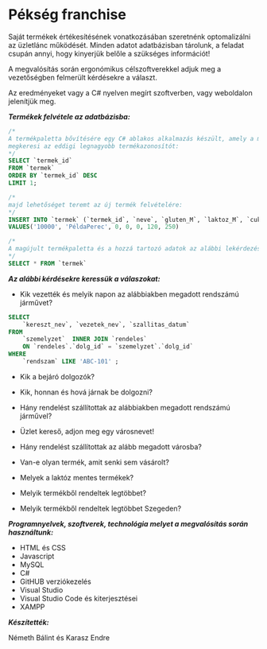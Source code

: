 # **Pékség franchise**
Saját termékek értékesítésének vonatkozásában szeretnénk optomalizálni az üzletlánc működését. Minden adatot adatbázisban tárolunk, a feladat csupán annyi, hogy kinyerjük belőle a szükséges információt! 

A megvalósítás során ergonómikus célszoftverekkel  adjuk meg a vezetőségben felmerült kérdésekre a választ. 

Az eredményeket vagy a C# nyelven megírt szoftverben, vagy weboldalon jelenítjük meg. 

***Termékek felvétele az adatbázisba:***
```sql
/*
A termékpaletta bővítésére egy C# ablakos alkalmazás készült, amely a meglévő adatbázisban 
megkeresi az eddigi legnagyobb termékazonosítót:
*/
SELECT `termek_id` 
FROM `termek` 
ORDER BY `termek_id` DESC 
LIMIT 1;

/*
majd lehetőséget teremt az új termék felvételére: 
*/
INSERT INTO `termek` (`termek_id`, `neve`, `gluten_M`, `laktoz_M`, `cukor_M`, `ar`, `tomeg`)
VALUES('10000', 'PéldaPerec', 0, 0, 0, 120, 250)

/*
A magújult termékpaletta és a hozzá tartozó adatok az alábbi lekérdezéssel kerülnek a weboldalra
*/
SELECT * FROM `termek`
```

***Az alábbi kérdésekre keressük a válaszokat:***

- Kik vezették és melyik napon az alábbiakben megadott rendszámú járművet?

```sql
SELECT 
    `kereszt_nev`, `vezetek_nev`, `szallitas_datum`
FROM 
    `szemelyzet`  INNER JOIN `rendeles` 
    ON `rendeles`.`dolg_id` = `szemelyzet`.`dolg_id`
WHERE 
    `rendszam` LIKE 'ABC-101' ;
```

- Kik a bejáró dolgozók?

- Kik, honnan és hová járnak be dolgozni?
- Hány rendelést szállítottak az alábbiakben megadott rendszámú járművel?
- Üzlet kereső, adjon meg egy városnevet!
- Hány rendelést szállítottak az alább megadott városba?
- Van-e olyan termék, amit senki sem vásárolt?
- Melyek a laktóz mentes termékek?
- Melyik termékből rendeltek legtöbbet?
- Melyik termékből rendeltek legtöbbet Szegeden?

***Programnyelvek, szoftverek, technológia melyet a megvalósítás során használtunk:***

- HTML és CSS
- Javascript
- MySQL
- C#
- GitHUB verziókezelés
- Visual Studio
- Visual Studio Code és kiterjesztései
- XAMPP

***Készítették:***

Németh Bálint és Karasz Endre
